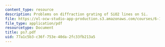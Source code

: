 ```yaml
---
content_type: resource
description: Problems on diffraction grating of SiO2 lines on Si.
file: https://ol-ocw-studio-app-production.s3.amazonaws.com/courses/6-152j-micro-nano-processing-technology-fall-2005/77a1c5b3c36f753e40da2fc33fb213a5_ps7.pdf
file_type: application/pdf
resourcetype: Document
title: ps7.pdf
uid: 77a1c5b3-c36f-753e-40da-2fc33fb213a5
---
```

